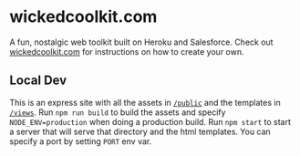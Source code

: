 # wickedcoolkit.com

A fun, nostalgic web toolkit built on Heroku and Salesforce. Check out [wickedcoolkit.com](https://wickedcoolkit.com) for instructions on how to create your own.

## Local Dev

This is an express site with all the assets in [`/public`](./public) and the templates in [`/views`](./views). Run `npm run build` to build the assets and specify `NODE_ENV=production` when doing a production build. Run `npm start` to start a server that will serve that directory and the html templates. You can specify a port by setting `PORT` env var.
